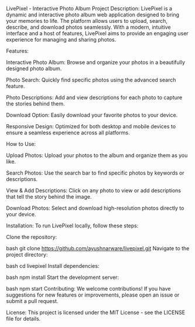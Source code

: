 LivePixel - Interactive Photo Album Project
Description: LivePixel is a dynamic and interactive photo album web application designed to bring your memories to life. The platform allows users to upload, search, describe, and download photos seamlessly. With a modern, intuitive interface and a host of features, LivePixel aims to provide an engaging user experience for managing and sharing photos.

Features:

Interactive Photo Album: Browse and organize your photos in a beautifully designed photo album.

Photo Search: Quickly find specific photos using the advanced search feature.

Photo Descriptions: Add and view descriptions for each photo to capture the stories behind them.

Download Option: Easily download your favorite photos to your device.

Responsive Design: Optimized for both desktop and mobile devices to ensure a seamless experience across all platforms.

How to Use:

Upload Photos: Upload your photos to the album and organize them as you like.

Search Photos: Use the search bar to find specific photos by keywords or descriptions.

View & Add Descriptions: Click on any photo to view or add descriptions that tell the story behind the image.

Download Photos: Select and download high-resolution photos directly to your device.

Installation: To run LivePixel locally, follow these steps:

Clone the repository:

bash
git clone https://github.com/ayushnarware/livepixel.git
Navigate to the project directory:

bash
cd livepixel
Install dependencies:

bash
npm install
Start the development server:

bash
npm start
Contributing: We welcome contributions! If you have suggestions for new features or improvements, please open an issue or submit a pull request.

License: This project is licensed under the MIT License - see the LICENSE file for details.
